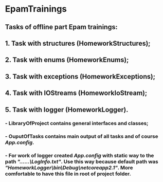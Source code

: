 # EpamTrainings
## Tasks of offline part Epam trainings:
## 1. Task with structures (HomeworkStructures);
## 2. Task with enums (HomeworkEnums);
## 3. Task with exceptions (HomeworkExceptions);
## 4. Task with IOStreams (HomeworkIoStream);
## 5. Task with logger (HomeworkLogger).
### - LibraryOfProject contains general interfaces and classes;
### - OuputOfTasks contains main output of all tasks and of course *App.config*.
### - For work of logger created *App.config* with static way to the path *"..\..\..\LogInfo.txt"*. Use this way because default path was *"HomeworkLogger\bin\Debug\netcoreapp2.1\"*. More comfortable to have this file in root of project folder. 
